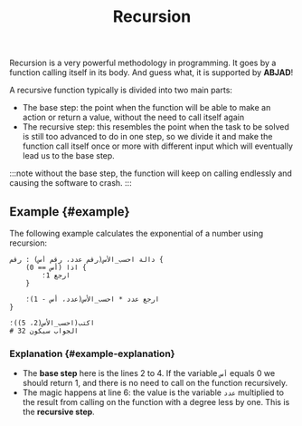 ﻿---
slug: recursion
title: Recursion
description: Learn about recursive algorithms with ABJAD.
tags: [recursion, functions, advanced]
---

Recursion is a very powerful methodology in programming. It goes by a function calling itself in its body. And guess
what, it is supported by **ABJAD**!

<!--truncate-->

A recursive function typically is divided into two main parts:

- The base step: the point when the function will be able to make an action or return a value, without the need to call
  itself again
- The recursive step: this resembles the point when the task to be solved is still too advanced to do in one step, so we
  divide it and make the function call itself once or more with different input which will eventually lead us to the
  base step.

:::note
without the base step, the function will keep on calling endlessly and causing the software to crash.
:::

## Example {#example}

The following example calculates the exponential of a number using recursion:

```abjad
دالة احسب_الأس(رقم عدد، رقم أس) : رقم {
	اذا (أس == 0) {
		ارجع 1؛
	}
	
	ارجع عدد * احسب_الأس(عدد، أس - 1)؛
}

اكتب(احسب_الأس(2، 5))؛
# الجواب سيكون 32
```

### Explanation {#example-explanation}

* The **base step** here is the lines 2 to 4. If the variable `أس` equals 0 we should return 1, and there is no need to call on the function recursively.
* The magic happens at line 6: the value is the variable `عدد` multiplied to the result from calling on the function with a degree less by one.
This is the **recursive step**.